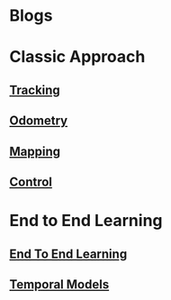 # Blogs


# Classic Approach
## [Tracking](tracking/tracking.md)

## [Odometry](odometry/odometry.md)

## [Mapping](mapping/mapping.md)


## [Control](control/control.md)



# End to End Learning
## [End To End Learning](e2e/e2e.md)
## [Temporal Models](temporal/temporal.md)